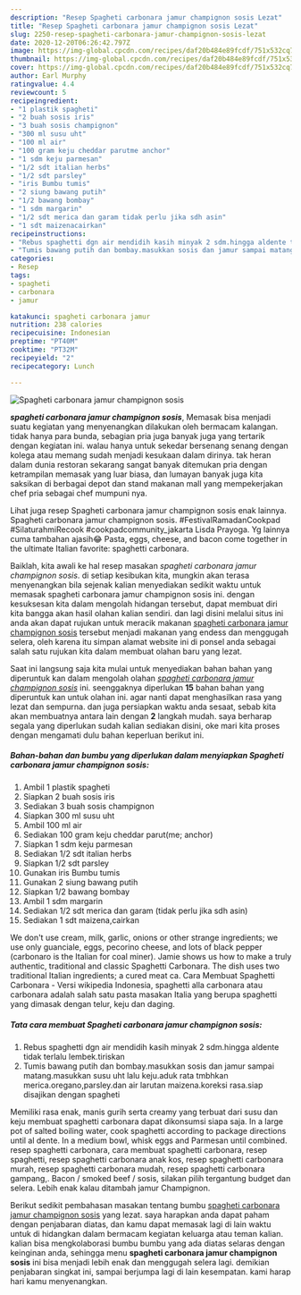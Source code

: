 ```yaml
---
description: "Resep Spagheti carbonara jamur champignon sosis Lezat"
title: "Resep Spagheti carbonara jamur champignon sosis Lezat"
slug: 2250-resep-spagheti-carbonara-jamur-champignon-sosis-lezat
date: 2020-12-20T06:26:42.797Z
image: https://img-global.cpcdn.com/recipes/daf20b484e89fcdf/751x532cq70/spagheti-carbonara-jamur-champignon-sosis-foto-resep-utama.jpg
thumbnail: https://img-global.cpcdn.com/recipes/daf20b484e89fcdf/751x532cq70/spagheti-carbonara-jamur-champignon-sosis-foto-resep-utama.jpg
cover: https://img-global.cpcdn.com/recipes/daf20b484e89fcdf/751x532cq70/spagheti-carbonara-jamur-champignon-sosis-foto-resep-utama.jpg
author: Earl Murphy
ratingvalue: 4.4
reviewcount: 5
recipeingredient:
- "1 plastik spagheti"
- "2 buah sosis iris"
- "3 buah sosis champignon"
- "300 ml susu uht"
- "100 ml air"
- "100 gram keju cheddar parutme anchor"
- "1 sdm keju parmesan"
- "1/2 sdt italian herbs"
- "1/2 sdt parsley"
- "iris Bumbu tumis"
- "2 siung bawang putih"
- "1/2 bawang bombay"
- "1 sdm margarin"
- "1/2 sdt merica dan garam tidak perlu jika sdh asin"
- "1 sdt maizenacairkan"
recipeinstructions:
- "Rebus spaghetti dgn air mendidih kasih minyak 2 sdm.hingga aldente tidak terlalu lembek.tiriskan"
- "Tumis bawang putih dan bombay.masukkan sosis dan jamur sampai matang.masukkan susu uht lalu keju.aduk rata tmbhkan merica.oregano,parsley.dan air larutan maizena.koreksi rasa.siap disajikan dengan spagheti"
categories:
- Resep
tags:
- spagheti
- carbonara
- jamur

katakunci: spagheti carbonara jamur 
nutrition: 238 calories
recipecuisine: Indonesian
preptime: "PT40M"
cooktime: "PT32M"
recipeyield: "2"
recipecategory: Lunch

---
```



![Spagheti carbonara jamur champignon sosis](https://img-global.cpcdn.com/recipes/daf20b484e89fcdf/751x532cq70/spagheti-carbonara-jamur-champignon-sosis-foto-resep-utama.jpg)

<b><i>spagheti carbonara jamur champignon sosis</i></b>, Memasak bisa menjadi suatu kegiatan yang menyenangkan dilakukan oleh bermacam kalangan. tidak hanya para bunda, sebagian pria juga banyak juga yang tertarik dengan kegiatan ini. walau hanya untuk sekedar bersenang senang dengan kolega atau memang sudah menjadi kesukaan dalam dirinya. tak heran dalam dunia restoran sekarang sangat banyak ditemukan pria dengan ketrampilan memasak yang luar biasa, dan lumayan banyak juga kita saksikan di berbagai depot dan stand makanan mall yang mempekerjakan chef pria sebagai chef mumpuni nya.

Lihat juga resep Spagheti carbonara jamur champignon sosis enak lainnya. Spagheti carbonara jamur champignon sosis. #FestivalRamadanCookpad #SilaturahmiRecook #cookpadcommunity_jakarta Lisda Prayoga. Yg lainnya cuma tambahan ajasih😂 Pasta, eggs, cheese, and bacon come together in the ultimate Italian favorite: spaghetti carbonara.

Baiklah, kita awali ke hal resep masakan <i>spagheti carbonara jamur champignon sosis</i>. di setiap kesibukan kita, mungkin akan terasa menyenangkan bila sejenak kalian menyediakan sedikit waktu untuk memasak spagheti carbonara jamur champignon sosis ini. dengan kesuksesan kita dalam mengolah hidangan tersebut, dapat membuat diri kita bangga akan hasil olahan kalian sendiri. dan lagi disini melalui situs ini anda akan dapat rujukan untuk meracik makanan <u>spagheti carbonara jamur champignon sosis</u> tersebut menjadi makanan yang endess dan menggugah selera, oleh karena itu simpan alamat website ini di ponsel anda sebagai salah satu rujukan kita dalam membuat olahan baru yang lezat.


Saat ini langsung saja kita mulai untuk menyediakan bahan bahan yang diperuntuk kan dalam mengolah olahan <u><i>spagheti carbonara jamur champignon sosis</i></u> ini. seenggaknya diperlukan <b>15</b> bahan bahan yang diperuntuk kan untuk olahan ini. agar nanti dapat menghasilkan rasa yang lezat dan sempurna. dan juga persiapkan waktu anda sesaat, sebab kita akan membuatnya antara lain dengan <b>2</b> langkah mudah. saya berharap segala yang diperlukan sudah kalian sediakan disini, oke mari kita proses dengan mengamati dulu bahan keperluan berikut ini.

<!--inarticleads1-->

##### Bahan-bahan dan bumbu yang diperlukan dalam menyiapkan Spagheti carbonara jamur champignon sosis:

1. Ambil 1 plastik spagheti
1. Siapkan 2 buah sosis iris
1. Sediakan 3 buah sosis champignon
1. Siapkan 300 ml susu uht
1. Ambil 100 ml air
1. Sediakan 100 gram keju cheddar parut(me; anchor)
1. Siapkan 1 sdm keju parmesan
1. Sediakan 1/2 sdt italian herbs
1. Siapkan 1/2 sdt parsley
1. Gunakan iris Bumbu tumis
1. Gunakan 2 siung bawang putih
1. Siapkan 1/2 bawang bombay
1. Ambil 1 sdm margarin
1. Sediakan 1/2 sdt merica dan garam (tidak perlu jika sdh asin)
1. Sediakan 1 sdt maizena,cairkan


We don&#39;t use cream, milk, garlic, onions or other strange ingredients; we use only guanciale, eggs, pecorino cheese, and lots of black pepper (carbonaro is the Italian for coal miner). Jamie shows us how to make a truly authentic, traditional and classic Spaghetti Carbonara. The dish uses two traditional Italian ingredients; a cured meat ca. Cara Membuat Spaghetti Carbonara - Versi wikipedia Indonesia, spaghetti alla carbonara atau carbonara adalah salah satu pasta masakan Italia yang berupa spaghetti yang dimasak dengan telur, keju dan daging. 

<!--inarticleads2-->

##### Tata cara membuat Spagheti carbonara jamur champignon sosis:

1. Rebus spaghetti dgn air mendidih kasih minyak 2 sdm.hingga aldente tidak terlalu lembek.tiriskan
1. Tumis bawang putih dan bombay.masukkan sosis dan jamur sampai matang.masukkan susu uht lalu keju.aduk rata tmbhkan merica.oregano,parsley.dan air larutan maizena.koreksi rasa.siap disajikan dengan spagheti


Memiliki rasa enak, manis gurih serta creamy yang terbuat dari susu dan keju membuat spaghetti carbonara dapat dikonsumsi siapa saja. In a large pot of salted boiling water, cook spaghetti according to package directions until al dente. In a medium bowl, whisk eggs and Parmesan until combined. resep spaghetti carbonara, cara membuat spaghetti carbonara, resep spaghetti, resep spaghetti carbonara anak kos, resep spaghetti carbonara murah, resep spaghetti carbonara mudah, resep spaghetti carbonara gampang,. Bacon / smoked beef / sosis, silakan pilih tergantung budget dan selera. Lebih enak kalau ditambah jamur Champignon. 

Berikut sedikit pembahasan masakan tentang bumbu <u>spagheti carbonara jamur champignon sosis</u> yang lezat. saya harapkan anda dapat paham dengan penjabaran diatas, dan kamu dapat memasak lagi di lain waktu untuk di hidangkan dalam bermacam kegiatan keluarga atau teman kalian. kalian bisa mengkolaborasi bumbu bumbu yang ada diatas selaras dengan keinginan anda, sehingga menu <b>spagheti carbonara jamur champignon sosis</b> ini bisa menjadi lebih enak dan menggugah selera lagi. demikian penjabaran singkat ini, sampai berjumpa lagi di lain kesempatan. kami harap hari kamu menyenangkan.
